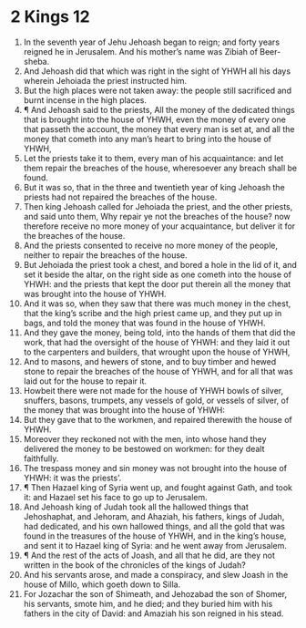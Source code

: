 ﻿# 2 Kings 12
1. In the seventh year of Jehu Jehoash began to reign; and forty years reigned he in Jerusalem. And his mother’s name was Zibiah of Beer-sheba. 
2. And Jehoash did that which was right in the sight of YHWH all his days wherein Jehoiada the priest instructed him. 
3. But the high places were not taken away: the people still sacrificed and burnt incense in the high places. 
4. ¶ And Jehoash said to the priests, All the money of the dedicated things that is brought into the house of YHWH, even the money of every one that passeth the account, the money that every man is set at, and all the money that cometh into any man’s heart to bring into the house of YHWH, 
5. Let the priests take it to them, every man of his acquaintance: and let them repair the breaches of the house, wheresoever any breach shall be found. 
6. But it was so, that in the three and twentieth year of king Jehoash the priests had not repaired the breaches of the house. 
7. Then king Jehoash called for Jehoiada the priest, and the other priests, and said unto them, Why repair ye not the breaches of the house? now therefore receive no more money of your acquaintance, but deliver it for the breaches of the house. 
8. And the priests consented to receive no more money of the people, neither to repair the breaches of the house. 
9. But Jehoiada the priest took a chest, and bored a hole in the lid of it, and set it beside the altar, on the right side as one cometh into the house of YHWH: and the priests that kept the door put therein all the money that was brought into the house of YHWH. 
10. And it was so, when they saw that there was much money in the chest, that the king’s scribe and the high priest came up, and they put up in bags, and told the money that was found in the house of YHWH. 
11. And they gave the money, being told, into the hands of them that did the work, that had the oversight of the house of YHWH: and they laid it out to the carpenters and builders, that wrought upon the house of YHWH, 
12. And to masons, and hewers of stone, and to buy timber and hewed stone to repair the breaches of the house of YHWH, and for all that was laid out for the house to repair it. 
13. Howbeit there were not made for the house of YHWH bowls of silver, snuffers, basons, trumpets, any vessels of gold, or vessels of silver, of the money that was brought into the house of YHWH: 
14. But they gave that to the workmen, and repaired therewith the house of YHWH. 
15. Moreover they reckoned not with the men, into whose hand they delivered the money to be bestowed on workmen: for they dealt faithfully. 
16. The trespass money and sin money was not brought into the house of YHWH: it was the priests’. 
17. ¶ Then Hazael king of Syria went up, and fought against Gath, and took it: and Hazael set his face to go up to Jerusalem. 
18. And Jehoash king of Judah took all the hallowed things that Jehoshaphat, and Jehoram, and Ahaziah, his fathers, kings of Judah, had dedicated, and his own hallowed things, and all the gold that was found in the treasures of the house of YHWH, and in the king’s house, and sent it to Hazael king of Syria: and he went away from Jerusalem. 
19. ¶ And the rest of the acts of Joash, and all that he did, are they not written in the book of the chronicles of the kings of Judah? 
20. And his servants arose, and made a conspiracy, and slew Joash in the house of Millo, which goeth down to Silla. 
21. For Jozachar the son of Shimeath, and Jehozabad the son of Shomer, his servants, smote him, and he died; and they buried him with his fathers in the city of David: and Amaziah his son reigned in his stead. 

